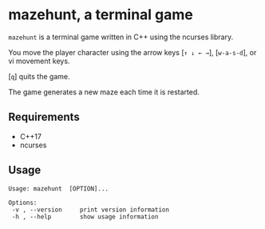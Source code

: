 # mazehunt, a terminal game

`mazehunt` is a terminal game written in C++ using the ncurses library.

You move the player character using the arrow keys [`↑ ↓ ← →`], [`w-a-s-d`], or vi movement keys.

[`q`] quits the game.

The game generates a new maze each time it is restarted.

## Requirements

* C++17
* ncurses

## Usage

```
Usage: mazehunt  [OPTION]...

Options:
 -v	, --version		print version information 
 -h , --help		show usage information
```
